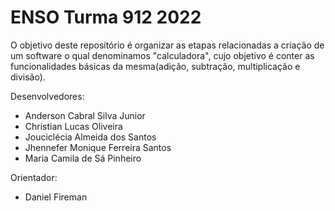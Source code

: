 # ENSO Turma 912 2022

O objetivo deste repositório é organizar as etapas relacionadas a criação de um software o qual denominamos "calculadora", cujo objetivo é conter as funcionalidades básicas da mesma(adição, subtração, multiplicação e divisão).

Desenvolvedores: 
   - Anderson Cabral Silva Junior
   - Christian Lucas Oliveira 
   - Jouciclécia Almeida dos Santos
   - Jhennefer Monique Ferreira Santos
   - Maria Camila de Sá Pinheiro
   
Orientador:

   - Daniel Fireman